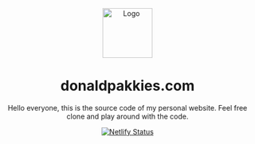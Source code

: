 <div align="center">
  <img alt="Logo" src="https://raw.githubusercontent.com/donaldp/donaldpakkies.com/dev/public/code.ico" width="100" />
</div>
<h1 align="center">
  donaldpakkies.com
</h1>
<p align="center">
  Hello everyone, this is the source code of my personal website. Feel free clone and play around with the code.
</p>

<p align="center">
  <a href="https://app.netlify.com/sites/donaldpakkies/deploys" target="_blank">
    <img src="https://api.netlify.com/api/v1/badges/859c30be-ad53-4161-a2cc-5162e25ea5c1/deploy-status" alt="Netlify Status" />
  </a>
</p>